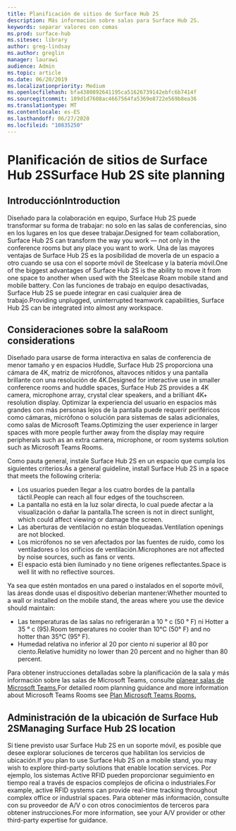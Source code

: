 ```yaml
---
title: Planificación de sitios de Surface Hub 2S
description: Más información sobre salas para Surface Hub 2S.
keywords: separar valores con comas
ms.prod: surface-hub
ms.sitesec: library
author: greg-lindsay
ms.author: greglin
manager: laurawi
audience: Admin
ms.topic: article
ms.date: 06/20/2019
ms.localizationpriority: Medium
ms.openlocfilehash: bfa4380892641195ca51626739142ebfc6b7414f
ms.sourcegitcommit: 109d1d7608ac4667564fa5369e8722e569b8ea36
ms.translationtype: MT
ms.contentlocale: es-ES
ms.lasthandoff: 06/27/2020
ms.locfileid: "10835250"
---
```

# <span data-ttu-id="2d398-104">Planificación de sitios de Surface Hub 2S</span><span class="sxs-lookup"><span data-stu-id="2d398-104">Surface Hub 2S site planning</span></span>

## <span data-ttu-id="2d398-105">Introducción</span><span class="sxs-lookup"><span data-stu-id="2d398-105">Introduction</span></span>

<span data-ttu-id="2d398-106">Diseñado para la colaboración en equipo, Surface Hub 2S puede transformar su forma de trabajar: no solo en las salas de conferencias, sino en los lugares en los que desee trabajar.</span><span class="sxs-lookup"><span data-stu-id="2d398-106">Designed for team collaboration, Surface Hub 2S can transform the way you work  —  not only in the conference rooms but any place you want to work.</span></span> <span data-ttu-id="2d398-107">Una de las mayores ventajas de Surface Hub 2S es la posibilidad de moverla de un espacio a otro cuando se usa con el soporte móvil de Steelcase y la batería móvil.</span><span class="sxs-lookup"><span data-stu-id="2d398-107">One of the biggest advantages of Surface Hub 2S is the ability to move it from one space to another when used with the Steelcase Roam mobile stand and mobile battery.</span></span> <span data-ttu-id="2d398-108">Con las funciones de trabajo en equipo desactivadas, Surface Hub 2S se puede integrar en casi cualquier área de trabajo.</span><span class="sxs-lookup"><span data-stu-id="2d398-108">Providing unplugged, uninterrupted teamwork capabilities, Surface Hub 2S can be integrated into almost any workspace.</span></span>

## <span data-ttu-id="2d398-109">Consideraciones sobre la sala</span><span class="sxs-lookup"><span data-stu-id="2d398-109">Room considerations</span></span>

<span data-ttu-id="2d398-110">Diseñado para usarse de forma interactiva en salas de conferencia de menor tamaño y en espacios Huddle, Surface Hub 2S proporciona una cámara de 4K, matriz de micrófonos, altavoces nítidos y una pantalla brillante con una resolución de 4K.</span><span class="sxs-lookup"><span data-stu-id="2d398-110">Designed for interactive use in smaller conference rooms and huddle spaces, Surface Hub 2S provides a 4K camera, microphone array, crystal clear speakers, and a brilliant 4K+ resolution display.</span></span> <span data-ttu-id="2d398-111">Optimizar la experiencia del usuario en espacios más grandes con más personas lejos de la pantalla puede requerir periféricos como cámaras, micrófono o solución para sistemas de salas adicionales, como salas de Microsoft Teams.</span><span class="sxs-lookup"><span data-stu-id="2d398-111">Optimizing the user experience in larger spaces with more people further away from the display may require peripherals such as an extra camera, microphone, or room systems solution such as Microsoft Teams Rooms.</span></span>

<span data-ttu-id="2d398-112">Como pauta general, instale Surface Hub 2S en un espacio que cumpla los siguientes criterios:</span><span class="sxs-lookup"><span data-stu-id="2d398-112">As a general guideline, install Surface Hub 2S in a space that meets the following criteria:</span></span>

- <span data-ttu-id="2d398-113">Los usuarios pueden llegar a los cuatro bordes de la pantalla táctil.</span><span class="sxs-lookup"><span data-stu-id="2d398-113">People can reach all four edges of the touchscreen.</span></span>
- <span data-ttu-id="2d398-114">La pantalla no está en la luz solar directa, lo cual puede afectar a la visualización o dañar la pantalla.</span><span class="sxs-lookup"><span data-stu-id="2d398-114">The screen is not in direct sunlight, which could affect viewing or damage the screen.</span></span>
- <span data-ttu-id="2d398-115">Las aberturas de ventilación no están bloqueadas.</span><span class="sxs-lookup"><span data-stu-id="2d398-115">Ventilation openings are not blocked.</span></span>
- <span data-ttu-id="2d398-116">Los micrófonos no se ven afectados por las fuentes de ruido, como los ventiladores o los orificios de ventilación.</span><span class="sxs-lookup"><span data-stu-id="2d398-116">Microphones are not affected by noise sources, such as fans or vents.</span></span>
- <span data-ttu-id="2d398-117">El espacio está bien iluminado y no tiene orígenes reflectantes.</span><span class="sxs-lookup"><span data-stu-id="2d398-117">Space is well lit with no reflective sources.</span></span>

<span data-ttu-id="2d398-118">Ya sea que estén montados en una pared o instalados en el soporte móvil, las áreas donde usas el dispositivo deberían mantener:</span><span class="sxs-lookup"><span data-stu-id="2d398-118">Whether mounted to a wall or installed on the mobile stand, the areas where you use the device should maintain:</span></span>

- <span data-ttu-id="2d398-119">Las temperaturas de las salas no refrigerarán a 10 ° c (50 ° F) ni Hotter a 35 ° c (95).</span><span class="sxs-lookup"><span data-stu-id="2d398-119">Room temperatures no cooler than 10°C (50° F) and no hotter than 35°C  (95° F).</span></span>
- <span data-ttu-id="2d398-120">Humedad relativa no inferior al 20 por ciento ni superior al 80 por ciento.</span><span class="sxs-lookup"><span data-stu-id="2d398-120">Relative humidity no lower than 20 percent and no higher than 80 percent.</span></span>

<span data-ttu-id="2d398-121">Para obtener instrucciones detalladas sobre la planificación de la sala y más información sobre las salas de Microsoft Teams, consulte [planear salas de Microsoft Teams.](https://docs.microsoft.com/MicrosoftTeams/room-systems/skype-room-systems-v2-0)</span><span class="sxs-lookup"><span data-stu-id="2d398-121">For detailed room planning guidance and more information about Microsoft Teams Rooms see [Plan Microsoft Teams Rooms.](https://docs.microsoft.com/MicrosoftTeams/room-systems/skype-room-systems-v2-0)</span></span>

## <span data-ttu-id="2d398-122">Administración de la ubicación de Surface Hub 2S</span><span class="sxs-lookup"><span data-stu-id="2d398-122">Managing Surface Hub 2S location</span></span>

<span data-ttu-id="2d398-123">Si tiene previsto usar Surface Hub 2S en un soporte móvil, es posible que desee explorar soluciones de terceros que habilitan los servicios de ubicación.</span><span class="sxs-lookup"><span data-stu-id="2d398-123">If you plan to use Surface Hub 2S on a mobile stand, you may wish to explore third-party solutions that enable location services.</span></span> <span data-ttu-id="2d398-124">Por ejemplo, los sistemas Active RFID pueden proporcionar seguimiento en tiempo real a través de espacios complejos de oficina o industriales.</span><span class="sxs-lookup"><span data-stu-id="2d398-124">For example, active RFID systems can provide real-time tracking throughout complex office or industrial spaces.</span></span> <span data-ttu-id="2d398-125">Para obtener más información, consulte con su proveedor de A/V o con otros conocimientos de terceros para obtener instrucciones.</span><span class="sxs-lookup"><span data-stu-id="2d398-125">For more information, see your A/V provider or other third-party expertise for guidance.</span></span>
